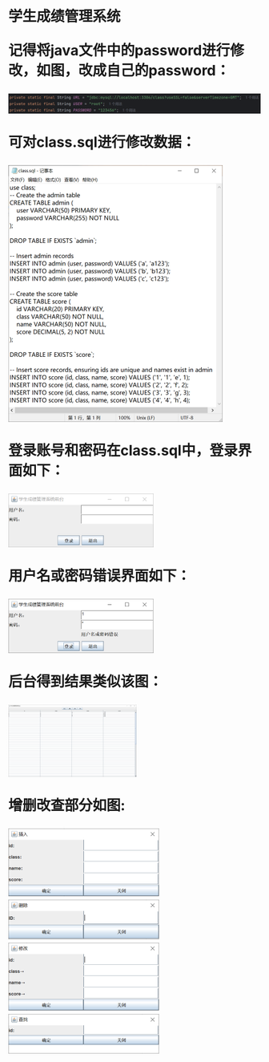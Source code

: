 <h1>学生成绩管理系统

记得将java文件中的password进行修改，如图，改成自己的password：

![应修改部分](.\image\应修改部分.png)

可对class.sql进行修改数据：

<img src=".\image\MySQL.png" alt="MySQL" style="zoom:50%;" />

登录账号和密码在class.sql中，登录界面如下：

<img src=".\image\前台.png" alt="image-20241120230337032" style="zoom:50%;" />

用户名或密码错误界面如下：

<img src=".\image\前台登录失败.png" alt="前台登录失败" style="zoom:50%;" />

后台得到结果类似该图：

<img src=".\image\后台.png" alt="后台" style="zoom: 25%;" />

增删改查部分如图:

<img src=".\image\插入.png" alt="插入" style="zoom:50%;" />

<img src=".\image\删除.png" alt="删除" style="zoom:50%;" />

<img src=".\image\修改.png" alt="修改" style="zoom:50%;" />

<img src=".\image\查找.png" alt="查找" style="zoom:50%;" />
